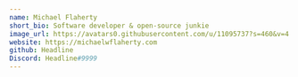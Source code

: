```yaml
---
name: Michael Flaherty
short_bio: Software developer & open-source junkie
image_url: https://avatars0.githubusercontent.com/u/11095737?s=460&v=4
website: https://michaelwflaherty.com
github: Headline
Discord: Headline#9999
---
```

